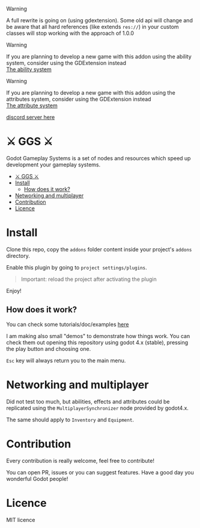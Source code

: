 > [!WARNING] 
> A full rewrite is going on (using gdextension). Some old api will change and be aware that all hard references (like extends `res://`) in your custom classes will stop working with the approach of 1.0.0

> [!WARNING]
> If you are planning to develop a new game with this addon using the ability system, consider using the GDExtension instead <br>
> [The ability system](https://github.com/OctoD/godot-gameplay-abilities)

> [!WARNING]
> If you are planning to develop a new game with this addon using the attributes system, consider using the GDExtension instead <br>
> [The attribute system](https://github.com/OctoD/godot_gameplay_attributes)

[discord server here](https://discord.gg/meA6pDTXpr)

⚔️ GGS ⚔️
=======

Godot Gameplay Systems is a set of nodes and resources which speed up development your gameplay systems.

- [⚔️ GGS ⚔️](#️-ggs-️)
- [Install](#install)
  - [How does it work?](#how-does-it-work)
- [Networking and multiplayer](#networking-attributes-effects-and-abilities)
- [Contribution](#contribution)
- [Licence](#licence)

# Install

Clone this repo, copy the `addons` folder content inside your project's `addons` directory.

Enable this plugin by going to `project settings/plugins`.

> Important: reload the project after activating the plugin

Enjoy! 

## How does it work?

You can check some tutorials/doc/examples [here](./docs/readme.md)

I am making also small "demos" to demonstrate how things work. You can check them out opening this repository using godot 4.x (stable), pressing the play button and choosing one.

`Esc` key will always return you to the main menu.

# Networking and multiplayer

Did not test too much, but abilities, effects and attributes could be replicated using the `MultiplayerSynchronizer` node provided by godot4.x.

The same should apply to `Inventory` and `Equipment`.

# Contribution

Every contribution is really welcome, feel free to contribute!

You can open PR, issues or you can suggest features. Have a good day you wonderful Godot people!

# Licence

MIT licence
